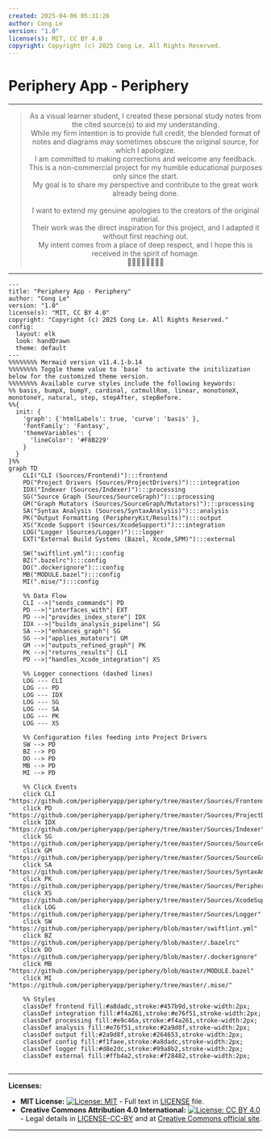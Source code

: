 ```yaml
---
created: 2025-04-06 05:31:26
author: Cong Le
version: "1.0"
license(s): MIT, CC BY 4.0
copyright: Copyright (c) 2025 Cong Le. All Rights Reserved.
---
```




# Periphery App - Periphery


---

<div align="center">
  <blockquote>
  As a visual learner student, I created these personal study notes from the cited source(s) to aid my understanding.<br/>
  While my firm intention is to provide full credit, the blended format of notes and diagrams may sometimes obscure the original source, for which I apologize.<br/>
  I am committed to making corrections and welcome any feedback.<br/>
  This is a non-commercial project for my humble educational purposes only since the start.<br/>
  My goal is to share my perspective and contribute to the great work already being done.
  <br/>
  <br/>
  I want to extend my genuine apologies to the creators of the original material.<br/>
  Their work was the direct inspiration for this project, and I adapted it without first reaching out.<br/>
  My intent comes from a place of deep respect, and I hope this is received in the spirit of homage.<br/>
  🙏🏼🙏🏼🙏🏼🙏🏼
  </blockquote>
</div>

----



```mermaid
---
title: "Periphery App - Periphery"
author: "Cong Le"
version: "1.0"
license(s): "MIT, CC BY 4.0"
copyright: "Copyright (c) 2025 Cong Le. All Rights Reserved."
config:
  layout: elk
  look: handDrawn
  theme: default
---
%%%%%%%% Mermaid version v11.4.1-b.14
%%%%%%%% Toggle theme value to `base` to activate the initilization below for the customized theme version.
%%%%%%%% Available curve styles include the following keywords:
%% basis, bumpX, bumpY, cardinal, catmullRom, linear, monotoneX, monotoneY, natural, step, stepAfter, stepBefore.
%%{
  init: {
    'graph': {'htmlLabels': true, 'curve': 'basis' },
    'fontFamily': 'Fantasy',
    'themeVariables': {
      'lineColor': '#F8B229'
    }
  }
}%%
graph TD
    CLI("CLI (Sources/Frontend)"):::frontend
    PD("Project Drivers (Sources/ProjectDrivers)"):::integration
    IDX("Indexer (Sources/Indexer)"):::processing
    SG("Source Graph (Sources/SourceGraph)"):::processing
    GM("Graph Mutators (Sources/SourceGraph/Mutators)"):::processing
    SA("Syntax Analysis (Sources/SyntaxAnalysis)"):::analysis
    PK("Output Formatting (PeripheryKit/Results)"):::output
    XS("Xcode Support (Sources/XcodeSupport)"):::integration
    LOG("Logger (Sources/Logger)"):::logger
    EXT("External Build Systems (Bazel, Xcode,SPM)"):::external

    SW("swiftlint.yml"):::config
    BZ(".bazelrc"):::config
    DO(".dockerignore"):::config
    MB("MODULE.bazel"):::config
    MI(".mise/"):::config

    %% Data Flow
    CLI -->|"sends_commands"| PD
    PD -->|"interfaces_with"| EXT
    PD -->|"provides_index_store"| IDX
    IDX -->|"builds_analysis_pipeline"| SG
    SA -->|"enhances_graph"| SG
    SG -->|"applies_mutators"| GM
    GM -->|"outputs_refined_graph"| PK
    PK -->|"returns_results"| CLI
    PD -->|"handles_Xcode_integration"| XS

    %% Logger connections (dashed lines)
    LOG --- CLI
    LOG --- PD
    LOG --- IDX
    LOG --- SG
    LOG --- SA
    LOG --- PK
    LOG --- XS

    %% Configuration files feeding into Project Drivers
    SW --> PD
    BZ --> PD
    DO --> PD
    MB --> PD
    MI --> PD

    %% Click Events
    click CLI "https://github.com/peripheryapp/periphery/tree/master/Sources/Frontend"
    click PD "https://github.com/peripheryapp/periphery/tree/master/Sources/ProjectDrivers"
    click IDX "https://github.com/peripheryapp/periphery/tree/master/Sources/Indexer"
    click SG "https://github.com/peripheryapp/periphery/tree/master/Sources/SourceGraph"
    click GM "https://github.com/peripheryapp/periphery/tree/master/Sources/SourceGraph/Mutators"
    click SA "https://github.com/peripheryapp/periphery/tree/master/Sources/SyntaxAnalysis"
    click PK "https://github.com/peripheryapp/periphery/tree/master/Sources/PeripheryKit/Results"
    click XS "https://github.com/peripheryapp/periphery/tree/master/Sources/XcodeSupport"
    click LOG "https://github.com/peripheryapp/periphery/tree/master/Sources/Logger"
    click SW "https://github.com/peripheryapp/periphery/blob/master/swiftlint.yml"
    click BZ "https://github.com/peripheryapp/periphery/blob/master/.bazelrc"
    click DO "https://github.com/peripheryapp/periphery/blob/master/.dockerignore"
    click MB "https://github.com/peripheryapp/periphery/blob/master/MODULE.bazel"
    click MI "https://github.com/peripheryapp/periphery/tree/master/.mise/"

    %% Styles
    classDef frontend fill:#a8dadc,stroke:#457b9d,stroke-width:2px;
    classDef integration fill:#f4a261,stroke:#e76f51,stroke-width:2px;
    classDef processing fill:#e9c46a,stroke:#f4a261,stroke-width:2px;
    classDef analysis fill:#e76f51,stroke:#2a9d8f,stroke-width:2px;
    classDef output fill:#2a9d8f,stroke:#264653,stroke-width:2px;
    classDef config fill:#f1faee,stroke:#a8dadc,stroke-width:2px;
    classDef logger fill:#d8e2dc,stroke:#99a8b2,stroke-width:2px;
    classDef external fill:#ffb4a2,stroke:#f28482,stroke-width:2px;
    
```

---
**Licenses:**

- **MIT License:**  [![License: MIT](https://img.shields.io/badge/License-MIT-yellow.svg)](LICENSE) - Full text in [LICENSE](LICENSE) file.
- **Creative Commons Attribution 4.0 International:** [![License: CC BY 4.0](https://licensebuttons.net/l/by/4.0/88x31.png)](LICENSE-CC-BY) - Legal details in [LICENSE-CC-BY](LICENSE-CC-BY) and at [Creative Commons official site](http://creativecommons.org/licenses/by/4.0/).

---